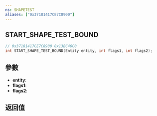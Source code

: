 ```yaml
---
ns: SHAPETEST
aliases: ["0x37181417CE7C8900"]
---
```

## START_SHAPE_TEST_BOUND

```c
// 0x37181417CE7C8900 0x13BC46C0
int START_SHAPE_TEST_BOUND(Entity entity, int flags1, int flags2);
```


## 參數
* **entity**: 
* **flags1**: 
* **flags2**: 

## 返回值
